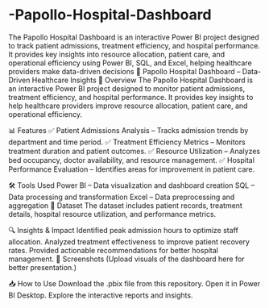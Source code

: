 # -Papollo-Hospital-Dashboard
The Papollo Hospital Dashboard is an interactive Power BI project designed to track patient admissions, treatment efficiency, and hospital performance. It provides key insights into resource allocation, patient care, and operational efficiency using Power BI, SQL, and Excel, helping healthcare providers make data-driven decisions
🏥 Papollo Hospital Dashboard – Data-Driven Healthcare Insights
📌 Overview
The Papollo Hospital Dashboard is an interactive Power BI project designed to monitor patient admissions, treatment efficiency, and hospital performance. It provides key insights to help healthcare providers improve resource allocation, patient care, and operational efficiency.

📊 Features
✅ Patient Admissions Analysis – Tracks admission trends by department and time period.
✅ Treatment Efficiency Metrics – Monitors treatment duration and patient outcomes.
✅ Resource Utilization – Analyzes bed occupancy, doctor availability, and resource management.
✅ Hospital Performance Evaluation – Identifies areas for improvement in patient care.

🛠️ Tools Used
Power BI – Data visualization and dashboard creation
SQL – Data processing and transformation
Excel – Data preprocessing and aggregation
📁 Dataset
The dataset includes patient records, treatment details, hospital resource utilization, and performance metrics.

🔍 Insights & Impact
Identified peak admission hours to optimize staff allocation.
Analyzed treatment effectiveness to improve patient recovery rates.
Provided actionable recommendations for better hospital management.
📸 Screenshots
(Upload visuals of the dashboard here for better presentation.)

📥 How to Use
Download the .pbix file from this repository.
Open it in Power BI Desktop.
Explore the interactive reports and insights.
